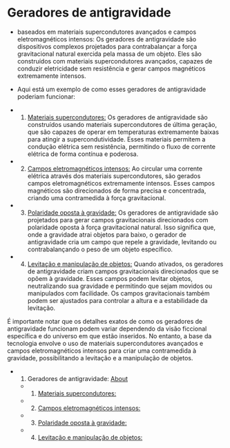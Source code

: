 # Geradores de antigravidade

- baseados em materiais supercondutores avançados e campos eletromagnéticos intensos:
	Os geradores de antigravidade são dispositivos complexos projetados para contrabalançar
	 a força gravitacional natural exercida pela massa de um objeto.
	  Eles são construídos com materiais supercondutores avançados,
	   capazes de conduzir eletricidade sem resistência e gerar campos magnéticos extremamente intensos.

 - Aqui está um exemplo de como esses geradores de antigravidade poderiam funcionar:
  - 1. [Materiais supercondutores:](https://github.com/c2V2ZW4K/portal/blob/main/assets/docs/earth/sci-fi/sci-fi_terra_slipt/GEG-GAG/AntigGavity-Techno/AntiGravity-Generator/superconductor-materials/readme.md)
		Os geradores de antigravidade são construídos usando materiais supercondutores de última geração,
		 que são capazes de operar em temperaturas extremamente baixas para atingir a supercondutividade.
		  Esses materiais permitem a condução elétrica sem resistência,
		   permitindo o fluxo de corrente elétrica de forma contínua e poderosa.
		   
  - 2. [Campos eletromagnéticos intensos:](url)
		Ao circular uma corrente elétrica através dos materiais supercondutores,
		 são gerados campos eletromagnéticos extremamente intensos.
		  Esses campos magnéticos são direcionados de forma precisa e concentrada,
		   criando uma contramedida à força gravitacional.
		   
  - 3. [Polaridade oposta à gravidade:](url)
		Os geradores de antigravidade são projetados para gerar campos gravitacionais direcionados
		 com polaridade oposta à força gravitacional natural.
		  Isso significa que, onde a gravidade atrai objetos para baixo,
		   o gerador de antigravidade cria um campo que repele a gravidade,
		    levitando ou contrabalançando o peso de um objeto específico.
		    
  - 4. [Levitação e manipulação de objetos:](url)
		Quando ativados, os geradores de antigravidade criam campos gravitacionais direcionados
		 que se opõem à gravidade. Esses campos podem levitar objetos,
		  neutralizando sua gravidade e permitindo que sejam movidos ou manipulados com facilidade.
		   Os campos gravitacionais também podem ser ajustados para controlar a altura e a estabilidade da levitação.

É importante notar que os detalhes exatos de como os geradores de antigravidade funcionam
  podem variar dependendo da visão ficcional específica e do universo em que estão inseridos.
   No entanto, a base da tecnologia envolve o uso de materiais supercondutores avançados
    e campos eletromagnéticos intensos para criar uma contramedida à gravidade,
	 possibilitando a levitação e a manipulação de objetos.

- 1. Geradores de antigravidade: [About](https://github.com/c2V2ZW4K/portal/blob/main/assets/docs/earth/sci-fi/sci-fi_terra_slipt/GEG-GAG/AntigGavity-Techno/AntiGravity-Generator/readme.md)
  - 1. [Materiais supercondutores:](https://github.com/c2V2ZW4K/portal/blob/main/assets/docs/earth/sci-fi/sci-fi_terra_slipt/GEG-GAG/AntigGavity-Techno/AntiGravity-Generator/superconductor-materials/readme.md)
  - 2. [Campos eletromagnéticos intensos:](url)
  - 3. [Polaridade oposta à gravidade:](url)
  - 4. [Levitação e manipulação de objetos:](url)
